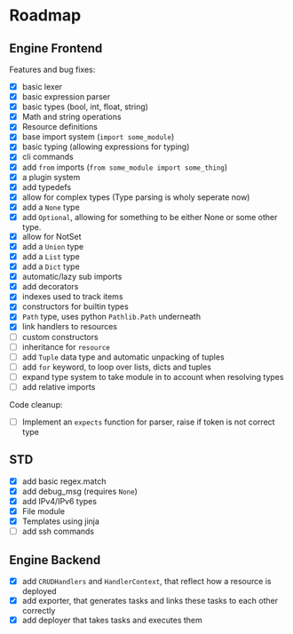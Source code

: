 # Roadmap

## Engine Frontend

Features and bug fixes:

- [x] basic lexer
- [x] basic expression parser
- [x] basic types (bool, int, float, string)
- [x] Math and string operations
- [x] Resource definitions
- [x] base import system (`import some_module`)
- [x] basic typing (allowing expressions for typing)
- [x] cli commands
- [x] add `from` imports (`from some_module import some_thing`)
- [x] a plugin system
- [x] add typedefs
- [x] allow for complex types (Type parsing is wholy seperate now)
- [x] add a `None` type
- [x] add `Optional`, allowing for something to be either None or some other type.
- [x] allow for NotSet
- [x] add a `Union` type
- [x] add a `List` type
- [x] add a `Dict` type
- [x] automatic/lazy sub imports
- [x] add decorators
- [x] indexes used to track items
- [x] constructors for builtin types
- [x] `Path` type, uses python `Pathlib.Path` underneath
- [x] link handlers to resources
- [ ] custom constructors
- [ ] inheritance for `resource`
- [ ] add `Tuple` data type and automatic unpacking of tuples
- [ ] add `for` keyword, to loop over lists, dicts and tuples
- [ ] expand type system to take module in to account when resolving types
- [ ] add relative imports

Code cleanup:

- [ ] Implement an `expects` function for parser, raise if token is not correct type

## STD

- [x] add basic regex.match
- [x] add debug_msg (requires `None`)
- [x] add IPv4/IPv6 types
- [x] File module
- [x] Templates using jinja
- [ ] add ssh commands

## Engine Backend

- [x] add `CRUDHandlers` and `HandlerContext`, that reflect how a resource is deployed
- [x] add exporter, that generates tasks and links these tasks to each other correctly
- [x] add deployer that takes tasks and executes them
